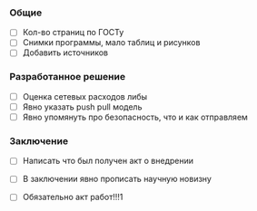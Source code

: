 ### Общие
- [ ] Кол-во страниц по ГОСТу
- [ ] Снимки программы, мало таблиц и рисунков
- [ ] Добавить источников

### Разработанное решение
- [ ] Оценка сетевых расходов либы
- [ ] Явно указать push pull модель
- [ ] Явно упомянуть про безопасность, что и как отправляем

### Заключение
- [ ] Написать что был получен акт о внедрении
- [ ] В заключении явно прописать научную новизну

- [ ] Обязательно акт работ!!!1